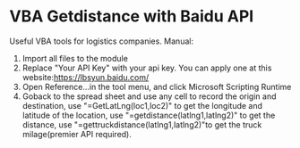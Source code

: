 # VBA Getdistance with Baidu API
Useful VBA tools for logistics companies.
Manual:
1. Import all files to the module
2. Replace "Your API Key" with your api key. You can apply one at this website:https://lbsyun.baidu.com/
3. Open Reference...in the tool menu, and click Microsoft Scripting Runtime
4. Goback to the spread sheet and use any cell to record the origin and destination, use "=GetLatLng(loc1,loc2)" to get the longitude and latitude of the location, use "=getdistance(latlng1,latlng2)" to get the distance, use "=gettruckdistance(latlng1,latlng2)"to get the truck milage(premier API required).
